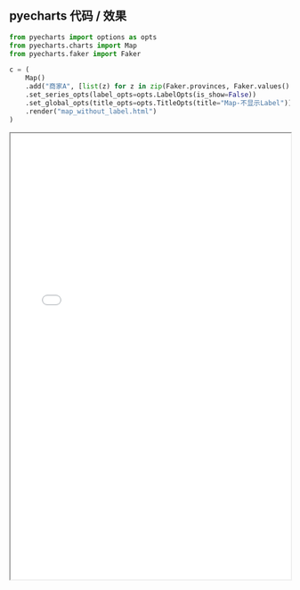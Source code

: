 
## pyecharts 代码 / 效果

```python
from pyecharts import options as opts
from pyecharts.charts import Map
from pyecharts.faker import Faker

c = (
    Map()
    .add("商家A", [list(z) for z in zip(Faker.provinces, Faker.values())], "china")
    .set_series_opts(label_opts=opts.LabelOpts(is_show=False))
    .set_global_opts(title_opts=opts.TitleOpts(title="Map-不显示Label"))
    .render("map_without_label.html")
)

```

<iframe width="100%" height="800px" src="Map/map_without_label.html"></iframe>
